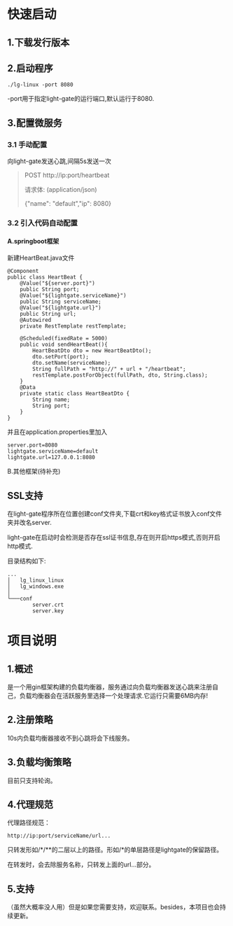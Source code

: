 # 快速启动
## 1.下载发行版本

## 2.启动程序
```
./lg-linux -port 8080
```
-port用于指定light-gate的运行端口,默认运行于8080.

## 3.配置微服务
### 3.1 手动配置
向light-gate发送心跳,间隔5s发送一次
>POST  http://ip:port/heartbeat
> 
>请求体: (application/json)
> 
>{"name": "default","ip": 8080}
### 3.2 引入代码自动配置
#### A.springboot框架
新建HeartBeat.java文件
```
@Component
public class HeartBeat {
    @Value("${server.port}")
    public String port;
    @Value("${lightgate.serviceName}")
    public String serviceName;
    @Value("${lightgate.url}")
    public String url;
    @Autowired
    private RestTemplate restTemplate;

    @Scheduled(fixedRate = 5000)
    public void sendHeartBeat(){
        HeartBeatDto dto = new HeartBeatDto();
        dto.setPort(port);
        dto.setName(serviceName);
        String fullPath = "http://" + url + "/heartbeat";
        restTemplate.postForObject(fullPath, dto, String.class);
    }
    @Data
    private static class HeartBeatDto {
        String name;
        String port;
    }
}
```
并且在application.properties里加入
```
server.port=8080
lightgate.serviceName=default
lightgate.url=127.0.0.1:8080
```
B.其他框架(待补充)
## SSL支持
在light-gate程序所在位置创建conf文件夹,下载crt和key格式证书放入conf文件夹并改名server.

light-gate在启动时会检测是否存在ssl证书信息,存在则开启https模式,否则开启http模式.

目录结构如下:
```
...
│   lg_linux_linux
│   lg_windows.exe
│
└───conf
        server.crt
        server.key
```
# 项目说明
## 1.概述
是一个用gin框架构建的负载均衡器，服务通过向负载均衡器发送心跳来注册自己，负载均衡器会在活跃服务里选择一个处理请求.它运行只需要6MB内存!
## 2.注册策略
10s内负载均衡器接收不到心跳将会下线服务。
## 3.负载均衡策略
目前只支持轮询。
## 4.代理规范
代理路径规范：
```
http://ip:port/serviceName/url...
```

只转发形如/*/**的二层以上的路径。形如/*的单层路径是lightgate的保留路径。

在转发时，会去除服务名称，只转发上面的url...部分。
## 5.支持
（虽然大概率没人用）但是如果您需要支持，欢迎联系。besides，本项目也会持续更新。
